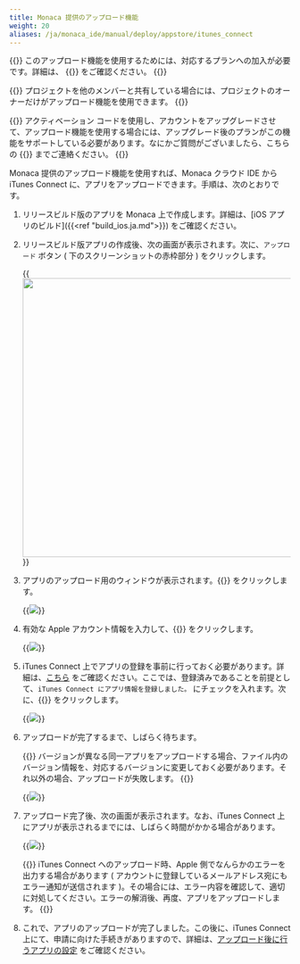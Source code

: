 ```yaml
---
title: Monaca 提供のアップロード機能
weight: 20
aliases: /ja/monaca_ide/manual/deploy/appstore/itunes_connect
---
```


{{<note>}}
    このアップロード機能を使用するためには、対応するプランへの加入が必要です。詳細は、 {{<link href="https://ja.monaca.io/pricing.html" title="こちら">}} をご確認ください。
{{</note>}}

{{<note>}}
    プロジェクトを他のメンバーと共有している場合には、プロジェクトのオーナーだけがアップロード機能を使用できます。
{{</note>}}

{{<warning>}}
    アクティベーション コードを使用し、アカウントをアップグレードさせて、アップロード機能を使用する場合には、アップグレード後のプランがこの機能をサポートしている必要があります。なにかご質問がございましたら、こちらの {{<link href="https://ja.monaca.io/service/index.html" title="相談窓口">}} までご連絡ください。
{{</warning>}}


Monaca 提供のアップロード機能を使用すれば、Monaca クラウド IDE から
iTunes Connect
に、アプリをアップロードできます。手順は、次のとおりです。

1.  リリースビルド版のアプリを Monaca
    上で作成します。詳細は、[iOS アプリのビルド]({{<ref "build_ios.ja.md">}}) をご確認ください。
2.  リリースビルド版アプリの作成後、次の画面が表示されます。次に、`アップロード` ボタン
    ( 下のスクリーンショットの赤枠部分 ) をクリックします。

    {{<img src="/images/monaca_ide/manual/deploy/app_submission/1.png" width="500">}}
    
3.  アプリのアップロード用のウィンドウが表示されます。{{<guilabel name="次へ">}}
    をクリックします。

    {{<img src="/images/monaca_ide/manual/deploy/app_submission/2.png">}}

4.  有効な Apple アカウント情報を入力して、{{<guilabel name="次へ">}} をクリックします。

    {{<img src="/images/monaca_ide/manual/deploy/app_submission/3.png">}}

5.  iTunes Connect
    上でアプリの登録を事前に行っておく必要があります。詳細は、[こちら](../itunes_connect/#アプリの登録)
    をご確認ください。ここでは、登録済みであることを前提として、`iTunes Connect にアプリ情報を登録しました。`
    にチェックを入れます。次に、{{<guilabel name="Upload">}} をクリックします。

    {{<img src="/images/monaca_ide/manual/deploy/app_submission/4.png">}}

6.  アップロードが完了するまで、しばらく待ちます。

    {{<note>}}
        バージョンが異なる同一アプリをアップロードする場合、ファイル内のバージョン情報を、対応するバージョンに変更しておく必要があります。それ以外の場合、アップロードが失敗します。
    {{</note>}}

    {{<img src="/images/monaca_ide/manual/deploy/app_submission/5.png">}}

7.  アップロード完了後、次の画面が表示されます。なお、iTunes Connect
    上にアプリが表示されるまでには、しばらく時間がかかる場合があります。

    {{<img src="/images/monaca_ide/manual/deploy/app_submission/6.png">}}

    {{<note>}}
    iTunes Connect へのアップロード時、Apple 側でなんらかのエラーを出力する場合があります ( アカウントに登録しているメールアドレス宛にもエラー通知が送信されます )。その場合には、エラー内容を確認して、適切に対処してください。エラーの解消後、再度、アプリをアップロードします。
    {{</note>}}

8.  これで、アプリのアップロードが完了しました。この後に、iTunes Connect
    上にて、申請に向けた手続きがありますので、詳細は、[アップロード後に行うアプリの設定](../itunes_connect/#アップロード後に行うアプリの設定)
    をご確認ください。

